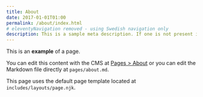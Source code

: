 ```yaml
---
title: About
date: 2017-01-01T01:00
permalink: /about/index.html
# eleventyNavigation removed - using Swedish navigation only
description: This is a sample meta description. If one is not present in your page/post's front matter, the default settings.description will be used instead.
---
```

This is an **example** of a page.

You can edit this content with the CMS  at [Pages > About](/admin/#/collections/pages/entries/about) or you can edit the Markdown file directly at `pages/about.md`.

This page uses the default page template located at `includes/layouts/page.njk`.
